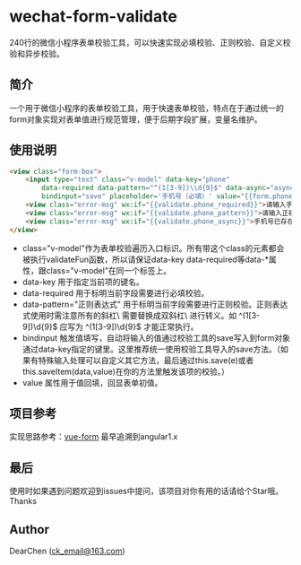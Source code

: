 wechat-form-validate
======================

240行的微信小程序表单校验工具，可以快速实现必填校验、正则校验、自定义校验和异步校验。

简介
--------

一个用于微信小程序的表单校验工具，用于快速表单校验，特点在于通过统一的form对象实现对表单值进行规范管理，便于后期字段扩展，变量名维护。

使用说明
--------

```html
<view class="form-box">
    <input type="text" class="v-model" data-key="phone" 
        data-required data-pattern="^(1[3-9])\\d{9}$" data-async="asyncPhoneCheckFun" 
        bindinput="save" placeholder='手机号（必填）' value="{{form.phone}}"/>
    <view class="error-msg" wx:if="{{validate.phone_required}}">请输入手机号</view>
    <view class="error-msg" wx:if="{{validate.phone_pattern}}">请输入正确的手机号</view>
    <view class="error-msg" wx:if="{{validate.phone_async}}">手机号已存在不可重复使用</view>
</view>
```

* class="v-model"作为表单校验遍历入口标识。所有带这个class的元素都会被执行validateFun函数，所以请保证data-key data-required等data-*属性，跟class="v-model"在同一个标签上。
* data-key 用于指定当前项的键名。
* data-required 用于标明当前字段需要进行必填校验。
* data-pattern="正则表达式" 用于标明当前字段需要进行正则校验。正则表达式使用时需注意所有的斜杠\ 需要替换成双斜杠\\ 进行转义。如 ^(1[3-9])\d{9}$ 应写为 ^(1[3-9])\\d{9}$ 才能正常执行。
* bindinput 触发值填写，自动将输入的值通过校验工具的save写入到form对象通过data-key指定的键里。这里推荐统一使用校验工具导入的save方法。（如果有特殊输入处理可以自定义其它方法，最后通过this.save(e)或者this.saveItem(data,value)在你的方法里触发该项的校验。）
* value 属性用于值回填，回显表单初值。


项目参考
--------

实现思路参考：[vue-form](https://github.com/fergaldoyle/vue-form) 最早追溯到angular1.x

最后
--------
使用时如果遇到问题欢迎到issues中提问，该项目对你有用的话请给个Star哦。Thanks

Author
------

DearChen (ck_email@163.com)
